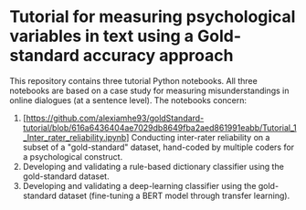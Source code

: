 # Tutorial for measuring psychological variables in text using a Gold-standard accuracy approach

This repository contains three tutorial Python notebooks. All three notebooks are based on a case study for measuring misunderstandings in online dialogues (at a sentence level). The notebooks concern:

1. [https://github.com/alexiamhe93/goldStandard-tutorial/blob/616a6436404ae7029db8649fba2aed861991eabb/Tutorial_1_Inter_rater_reliability.ipynb] Conducting inter-rater reliability on a subset of a "gold-standard" dataset, hand-coded by multiple coders for a psychological construct.  
2. Developing and validating a rule-based dictionary classifier using the gold-standard dataset.
3. Developing and validating a deep-learning classifier using the gold-standard dataset (fine-tuning a BERT model through transfer learning).
